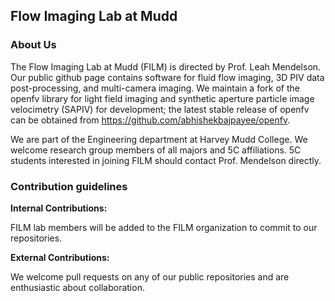 ## Flow Imaging Lab at Mudd

### About Us

The Flow Imaging Lab at Mudd (FILM) is directed by Prof. Leah Mendelson. Our public github page contains software for fluid flow imaging, 3D PIV data post-processing, and multi-camera imaging. We maintain a fork of the openfv library for light field imaging and synthetic aperture particle image velocimetry (SAPIV) for development; the latest stable release of openfv can be obtained from https://github.com/abhishekbajpayee/openfv.

We are part of the Engineering department at Harvey Mudd College. We welcome research group members of all majors and 5C affiliations. 5C students interested in joining FILM should contact Prof. Mendelson directly.

### Contribution guidelines

**Internal Contributions:**

FILM lab members will be added to the FILM organization to commit to our repositories.

**External Contributions:**

We welcome pull requests on any of our public repositories and are enthusiastic about collaboration.
